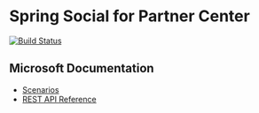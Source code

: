 # Spring Social for Partner Center

[![Build Status](https://travis-ci.org/SpringSocialMicrosoft/spring-social-partnercenter.svg?branch=master)](https://travis-ci.org/SpringSocialMicrosoft/spring-social-partnercenter)

## Microsoft Documentation
- [Scenarios](https://msdn.microsoft.com/en-us/library/partnercenter/mt634715.aspx)
- [REST API Reference](https://msdn.microsoft.com/en-us/library/partnercenter/mt667943.aspx)
